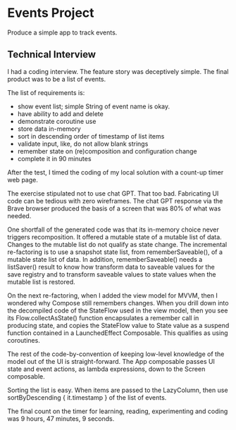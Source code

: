 # Events Project

Produce a simple app to track events.

## Technical Interview

I had a coding interview. The feature story was deceptively simple. The final product was to be a list of events.

The list of requirements is:

* show event list; simple String of event name is okay.
* have ability to add and delete
* demonstrate coroutine use
* store data in-memory
* sort in descending order of timestamp of list items
* validate input, like, do not allow blank strings
* remember state on (re)composition and configuration change
* complete it in 90 minutes

After the test, I timed the coding of my local solution with a count-up timer web page.

The exercise stipulated not to use chat GPT. That too bad. Fabricating UI code can be tedious with zero wireframes. The chat GPT response via the Brave browser produced the basis of a screen that was 80% of what was needed.

One shortfall of the generated code was that its in-memory choice never triggers recomposition. It offered a mutable state of a mutable list of data. Changes to the mutable list do not qualify as state change. The incremental re-factoring is to use a snapshot state list, from rememberSaveable(), of a mutable state list of data. In addition, rememberSaveable() needs a listSaver() result to know how transform data to saveable values for the save registry and to transform saveable values to state values when the mutable list is restored.

On the next re-factoring, when I added the view model for MVVM, then I wondered why Compose still remembers changes. When you drill down into the decompiled code of the StateFlow used in the view model, then you see its Flow.collectAsState() function encapsulates a remember call in producing state, and copies the StateFlow value to State value as a suspend function contained in a LaunchedEffect Composable. This qualifies as using coroutines.

The rest of the code-by-convention of keeping low-level knowledge of the model out of the UI is straight-forward. The App composable passes UI state and event actions, as lambda expressions, down to the Screen composable.

Sorting the list is easy. When items are passed to the LazyColumn, then use sortByDescending { it.timestamp } of the list of events.

The final count on the timer for learning, reading, experimenting and coding was 9 hours, 47 minutes, 9 seconds.
